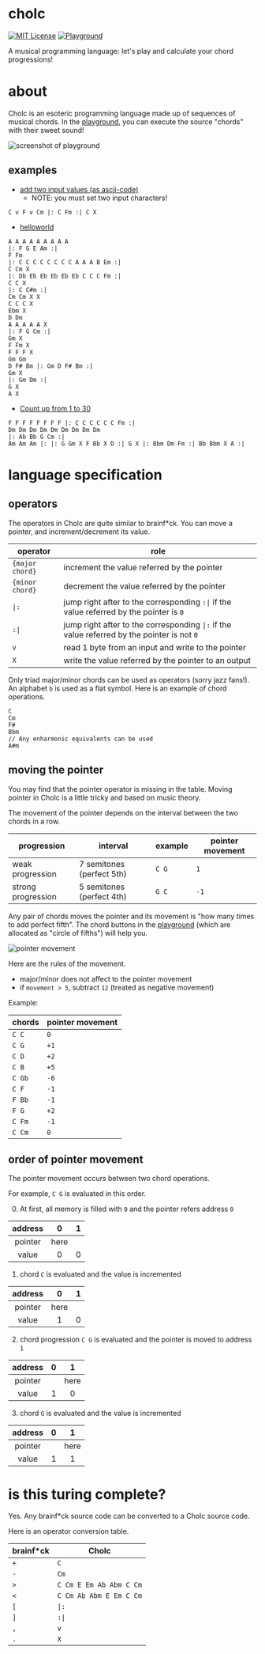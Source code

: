 # cholc
[![MIT License](https://img.shields.io/badge/license-MIT-blue.svg?style=flat)](LICENSE)
[![Playground](https://img.shields.io/badge/playground-resonate%21-cyan.svg?style=flat)](https://syuparn.github.io/cholc/)

A musical programming language: let's play and calculate your chord progressions!

# about

Cholc is an esoteric programming language made up of sequences of musical chords.
In the [playground](https://syuparn.github.io/cholc/), you can execute the source "chords" with their sweet sound!

![screenshot of playground](./docs/screenshot.png)

## examples

- [add two input values (as ascii-code)](https://syuparn.github.io/cholc/?p=a0f0myarza1)
    - NOTE: you must set two input characters!

```cholc
C v F v Cm |: C Fm :| C X
```

- [helloworld](https://syuparn.github.io/cholc/?p=jjjjjjjjjyfhevzfryaaaaaaaajjjlqzam1ybdddddaaarzaa1yanzmm11aaa1p1cojjjjj1yfhmzt1fr1fff1ttcgxytcgxzt1ytozh1j1)

```cholc
A A A A A A A A A
|: F G E Am :|
F Fm
|: C C C C C C C C A A A B Em :|
C Cm X
|: Db Eb Eb Eb Eb Eb C C C Fm :|
C C X
|: C C#m :|
Cm Cm X X
C C C X
Ebm X
D Dm
A A A A A X
|: F G Cm :|
Gm X
F Fm X
F F F X
Gm Gm 
D F# Bm |: Gm D F# Bm :|
Gm X
|: Gm Dm :|
G X
A X
```

- [Count up from 1 to 30](https://syuparn.github.io/cholc/?p=ffffffffyaaaaaarzoooooooooyikhmzvvvyyht1fk1czh1yworzkw1jz)

```
F F F F F F F F |: C C C C C C Fm :|
Dm Dm Dm Dm Dm Dm Dm Dm Dm
|: Ab Bb G Cm :|
Am Am Am |: |: G Gm X F Bb X D :| G X |: Bbm Dm Fm :| Bb Bbm X A :|
```

# language specification
## operators

The operators in Cholc are quite similar to brainf\*ck. You can move a pointer, and increment/decrement its value.

|operator|role|
|-|-|
|`{major chord}`|increment the value referred by the pointer|
|`{minor chord}`|decrement the value referred by the pointer|
|`\|:`|jump right after to the corresponding `:\|` if the value referred by the pointer is `0`|
|`:\|`|jump right after to the corresponding `\|:` if the value referred by the pointer is not `0`|
|`v`|read 1 byte from an input and write to the pointer|
|`X`|write the value referred by the pointer to an output|

Only triad major/minor chords can be used as operators (sorry jazz fans!).
An alphabet `b` is used as a flat symbol. Here is an example of chord operations.

```
C
Cm
F#
Bbm
// Any enharmonic equivalents can be used
A#m
```

## moving the pointer
You may find that the pointer operator is missing in the table.
Moving pointer in Cholc is a little tricky and based on music theory.

The movement of the pointer depends on the interval between the two chords in a row.

|progression|interval|example|pointer movement|
|-|-|-|-|
|weak progression|7 semitones (perfect 5th)|`C G`|`1`|
|strong progression|5 semitones (perfect 4th)|`G C`|`-1`|

Any pair of chords moves the pointer and its movement is "how many times to add perfect fifth".
The chord buttons in the [playground](https://syuparn.github.io/cholc/) (which are allocated as "circle of fifths") will help you.

![pointer movement](./docs/pointer_movement.png)

Here are the rules of the movement.

- major/minor does not affect to the pointer movement
- if `movement > 5`, subtract `12` (treated as negative movement)

Example:

|chords|pointer movement|
|-|-|
|`C C`|`0`|
|`C G`|`+1`|
|`C D`|`+2`|
|`C B`|`+5`|
|`C Gb`|`-6`|
|`C F`|`-1`|
|`F Bb`|`-1`|
|`F G`|`+2`|
|`C Fm`|`-1`|
|`C Cm`|`0`|

## order of pointer movement

The pointer movement occurs between two chord operations.

For example, `C G` is evaluated in this order.

0. At first, all memory is filled with `0` and the pointer refers address `0`

|address|0|1|
|:-:|:-:|:-:|
|pointer|here||
|value|0|0|

1. chord `C` is evaluated and the value is incremented

|address|0|1|
|:-:|:-:|:-:|
|pointer|here||
|value|1|0|

2. chord progression `C G` is evaluated and the pointer is moved to address `1`

|address|0|1|
|:-:|:-:|:-:|
|pointer||here|
|value|1|0|

3. chord `G` is evaluated and the value is incremented

|address|0|1|
|:-:|:-:|:-:|
|pointer||here|
|value|1|1|

# is this turing complete?

Yes. Any brainf\*ck source code can be converted to a Cholc source code.

Here is an operator conversion table.

|brainf\*ck|Cholc|
|-|-|
|`+`|`C`|
|`-`|`Cm`|
|`>`|`C Cm E Em Ab Abm C Cm`|
|`<`|`C Cm Ab Abm E Em C Cm`|
|`[`|`\|:`|
|`]`|`:\|`|
|`,`|`v`|
|`.`|`X`|
